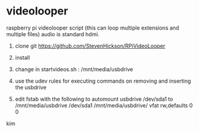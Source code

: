 videolooper
===========

raspberry pi videolooper script (this can loop multiple extensions and multiple files) audio is standard hdmi.


1. clone git https://github.com/StevenHickson/RPiVideoLooper

2. install

3. change in startvideos.sh :
   /mnt/media/usbdrive

4. use the udev rules for executing commands on removing and inserting the usbdrive

5. edit fstab with the following to automount usbdrive /dev/sda1 to /mnt/media/usbdrive 
   /dev/sda1 /mnt/media/usbdrive/ vfat rw,defaults 0 0


kim
